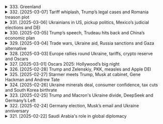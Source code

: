 <details>
<summary>333. Greenland</summary><br>

<a href="https://www.youtube.com/watch?v=1b4ZBs20jyM" target="_blank">
    <img src="https://img.youtube.com/vi/1b4ZBs20jyM/maxresdefault.jpg" 
        alt="[Youtube]" width="200">
</a>

# Greenland

### 重頭整理：格陵蘭政治與經濟動態

#### 主要事件：
- **特朗普提出購買格陵蘭**  
  美國總統唐納德·特朗普於2019年表露出有意購買格陵蘭，此舉引發國際關注。丹麥首相梅特·弗雷德裏克森迅速否決，強調格陵蘭是丹麥王國的一部分，不可出售。

- **格陵蘭的自治權**  
  格陵蘭自1979年起享有高度自治權，包括外交、防禦及主要內政事務。然而，其經濟依賴丹麥的補助，年金額約9.9億美元。

#### 政治動態：
- **2020年格陵蘭議會選舉**  
  格陵蘭將於2020年舉辦議會選舉，主要政黨包括「左翼紅綠 alliance」（nasaraq）及傳統大黨。nasaraq主張.accelerate 與丹麥的脫盟談判，並在若干年內實現完全獨立。

- **政治辯論與考量**  
  儘管公眾情緒支持脫離丹麥，但實際行動需逐步進行，包括經濟結構調整及礦業、旅遊等產業的發展。政治家普遍認為，獨立需在經濟條件成熟後方可施行。

#### 經濟因素：
- **丹麥的年度補助**  
  丹麥每年提供格陵蘭約9.9億美元的補助，涵蓋教育、醫療及基礎設施等領域。

- **經濟挑戰與機會**  
  格陵蘭面臨 economy 過渡期，需倚賴礦業（如稀土金屬開採）及旅遊業的發展。然而，這些產業易受環境保護主義及全球市場波動影響。

#### 各方影響：
- **美國的 관심**  
  美國對格陵蘭的戰略價值日益提高，尤其在 Arctic 大區塊鏈。特朗普的興趣促使美國更為密切地關注該地的政治與經濟動態。

- **丹麥的反應**  
  丹麥政府面對特朗普的購買提議感到措手不及，並強調格陵蘭的自治權。然其亦意識到需平衡與美國的盟友關係及對格陵蘭的承諾。

- **格陵蘭公眾輿論**  
  格陵蘭公眾普遍支持獨立，但實際行動多取決於經濟條件是否成熟。政治辯論中，脫離丹麥的談判需逐步展開，並確保在過渡期內獲得必要支持。

#### 結論：
格陵蘭的政治與經濟動向將對其未來自治及區域格局產生重大影響。美國的興趣提高了該地的地緣政治重要性，而丹麥則需在保障自身利益的同時，尊重格陵蘭的自決權。儘管公眾情緒高昂，但實際獨立仍需待經濟條件成熟後方可實現。
</details>

<details>
<summary>332. [2025-03-07] Tariff whiplash, Trump’s legal cases and Romania treason plot</summary><br>

<a href="https://www.youtube.com/watch?v=RDRTcRdNN1w" target="_blank">
    <img src="https://img.youtube.com/vi/RDRTcRdNN1w/maxresdefault.jpg" 
        alt="[Youtube]" width="200">
</a>

# Tariff whiplash, Trump’s legal cases and Romania treason plot

### 總結：文章要點整理

#### 1. **政治與法律動態**
- **美國：**  
  - 特朗普政府在司法方面遭遇挫折，特別是在阻止其任命人員訪問敏感政府數據庫的案件中。
  - 法院批准了特斯拉首席執行官馬斯克及其副手訪問多個政府部門的數據庫，包括勞工、衛生和教育機構。
  
- **羅馬尼亞：**  
  - 檢察機關以叛國罪逮捕六人，指控其涉嫌與俄róts密謀，企圖解散北約並改變憲政秩序。
  - 一名101歲的退役將軍因涉嫌反對現政府而被搜查，他被指為法西斯主義者並公開表達對當前政權的敵意。

#### 2. **國際事務**
- **加拿大：**  
  - 舉案人特魯多宣布辭去自由黨領袖職務，將由黨內成員投票選出繼任者。此舉旨在吸引保守派選民，利用愛國主義浪潮鞏固政黨地位。

#### 3. **科技與產業**
- **加密貨幣：**  
  - 特朗普邀請.crypto界高管至白宮，討論如何將美國打造成全球加密貨幣中心，凸顯其對數字資產的重視。

#### 4. **安全與公共秩序**
- **法國：**  
  - 巴黎地鐵發現未引爆的二戰時期盟軍炸彈，影響市區及全國乘客流量，造成交通混亂。

#### 5. **文化與歷史**
- **格陵蘭：**  
  - 文章推薦了一期有關格陵蘭的特別播客，探討當地居民是否希望脫丹獨立並向美國靠攏，強調該島在戰略上的重要性。

---

### 結論：
本文涵蓋了多個領域的重要事件，包括政治、法律、科技、安全和文化等。特朗普政府在司法方面的挑戰及加密貨幣政策的發展尤為引人注目，而羅馬尼亞的政治風波和巴黎的交通問題則體現了國際與地方層面的不穩定因素。
</details>

<details>
<summary>331. [2025-03-06] Ukrainians in US, pickup politics, Mexico’s judicial elections and DEI</summary><br>

<a href="https://www.youtube.com/watch?v=mWFqveU6jVQ" target="_blank">
    <img src="https://img.youtube.com/vi/mWFqveU6jVQ/maxresdefault.jpg" 
        alt="[Youtube]" width="200">
</a>

# Ukrainians in US, pickup politics, Mexico’s judicial elections and DEI

### 要點整理

#### 1. **墨西哥司法選舉的安全風險**
- 墨西哥將於6月1日首次舉辦司法法官與地方法官的直選，這在墨西哥歷史尚屬首次。
- 此次改革旨在清除司法體系中的腐敗問題，但批評者認為此舉可能使司法系統更容易受到政治勢力和有組織犯罪的影響。
- 選舉期間的安全風險極高，過去幾年墨西哥的大規模選舉常伴隨著候選人遇害事件。2024年的總統大選就有至少37名候選人在投票日前遭刺殺。
- 初步統計顯示，自2012年以來，墨西哥已有至少22名法官或司法工作人員被殺害。

#### 2. **政府的安全保障措施不足**
- 就記者詢問政府是否會加強對 Judicial 遴選候選人的安全保護時，墨西哥政府未作出明確回應。
- 多位司法界人士（包括退休的最高法院法官、律師和法學教授）質疑政府是否有能力保障這些高風險候選人的人身安全。
- 司法職員因處理涉及有組織犯罪的重要案件而暴露於巨大危險之中，此次改革使候選人的曝光度進一步提高，增加了其本人及其家人的安全風險。

#### 3. **企業在DEI（多元、平等和包容）政策上的兩面性**
- 多家美國零售商如Target和Amazon公開回縮其多元化、平等與包容（DEI）計劃，但在背後仍維持某些相關活動。
- 背後操作包括贊助 Pride 狀巡遊以及為員工提供資源團體等。
- 企業在面對政府壓力和消費者反彈時，需平衡兩者關係。一些公司如Costco選擇堅守DEI政策，認為其對業務和顧客有利。

#### 4. **全球投資市場的 geopolitical 風險**
- 投資者擔憂各國 military spending 的增加可能引發軍事衝突。
- 德國宣布大幅提高防禦開支，導致德國債券價格下跌。此趨勢在亞洲國家也可能出現，預期相關地區的政府債券將會跟跌。

#### 5. ** Congo 正在演變為區域性戰爭**
- 剛果民主共和國（DRC）東部爆發的衝突正在擴大化，烏幹達、盧旺達和布隆迪等鄰國已介入。
- 衝突升級可能引發更廣泛的地區安全問題，值得密切關注。

---

### 總結
此次整理涵蓋了墨西哥司法選舉的安全風險、企業在DEI政策上的兩面性、全球投資市場的 geopolitical 風險以及 Congo 區域衝突的升級。各個事件均展現出政治、安全和經濟層面上的複雜挑戰，值得進一步關注與分析。
</details>

<details>
<summary>330. [2025-03-05] Trump’s speech, Trudeau hits back and China’s economic plan</summary><br>

<a href="https://www.youtube.com/watch?v=IW36IctyQfk" target="_blank">
    <img src="https://img.youtube.com/vi/IW36IctyQfk/maxresdefault.jpg" 
        alt="[Youtube]" width="200">
</a>

# Trump’s speech, Trudeau hits back and China’s economic plan

### 標題：Trump 第二任期開局：貿易戰、國內政策與國際關係動態

---

#### 一、特朗普政府推出新一輪貿易措施
1. **宣布加徵關稅**  
   - 美國總統特朗普於2023年3月宣布對加拿大和墨西哥鋼鋁產品加徵附加關稅，並威脅將對進口汽車及零部件徵收高額關稅。
   - 此舉引發市場擔憂，擔心可能影響全球貿易格局並導致美國盟友歐洲國家遭殃。

2. **劍指中國**  
   - 美國政府祭出「301條款」，針對中國智慧財產權侵 infringements 和技術轉移問題，宣布將對價值約500億美元的中國進口商品加徵25%的關稅。
   - 投資者普遍憂慮此政策可能引發中美貿易戰升級。

---

#### 二、中國應對措施與政策調整
1. **推出刺激方案**  
   - 面對美 Trade War 的壓力，中國政府提出2023年經濟增長目標為5%，並計劃通過基建投資和稅務優惠等多項刺激措施穩住經濟基本面。

2. **外交布局調整**  
   - 中國呼籲與美國展開談判，避免貿易關係進一步惡化。
   - 外交部長王毅強調，中方願意在平等和相互尊重的基礎上解決分歧，但堅決反對任何國家濫用貿易政策作為政治工具。

---

#### 三、國際市場反應與影響
1. **股市震蕩**  
   - 美國宣布加徵鋼鋁關稅後，全球股市出現大幅震蕩，尤其是瓻指和道瓊斯指數跌幅明顯。
   - 投資者擔心此政策可能拖累全球經濟成長。

2. **貿易夥伴反制**  
   - 加拿大、墨西哥及歐盟國家紛紛宣布反制措施，包括對美國農產品徵稅等，導致跨 Atlantive 達成新的貿易緊張。  

---

#### 四、特朗普政府的國內政策方向
1. **「America First」政策**  
   - 特朗普 administration 確信關稅是有效的政策工具，用於實現與盟友和競爭對手的談判目標。
   - 他強調，新政策旨在確保美國產業安全並保護 jobs。

2. ** NAFTA 重新 Negotiate**  
   - 美國政府已表示將重新 negotiation北美洲自由貿易協定（NAFTA），以期取得更有利於美國的條件。

---

#### 五、其他國際事務動態
1. **中東政策調整**  
   - 特朗普政府宣布埃及重建加薩走廊的計劃，涉及530億美元資金，旨在避免巴勒斯坦人流離失所。
   - 此舉被批評為繞過加薩當前現實，未考慮 Palestinian 的權益。

2. **美中科技戰**  
   - 美國政府以「潔淨網路」名義，推動盟友限制與中國科技巨擘的合作，尤其是華為和抖音等企業。
   - 此政策可能進一步影響全球科技產業格局。

---

#### 六、結語
特朗普政府的貿易政策和外交策略正在引發全球市場和國際關係的重大調整。雖然短期內美國或許能提升國內產業競爭力，但長遠而言，此政策可能對全球經濟造成不小衝擊。接下來，中美之間能否達成妥協將成為影響全球貿易形勢的關鍵。
</details>

<details>
<summary>329. [2025-03-04] Trade wars, Ukraine aid, Russia sanctions and Gaza alternative</summary><br>

<a href="https://www.youtube.com/watch?v=4iLWkPOiUfI" target="_blank">
    <img src="https://img.youtube.com/vi/4iLWkPOiUfI/maxresdefault.jpg" 
        alt="[Youtube]" width="200">
</a>

# Trade wars, Ukraine aid, Russia sanctions and Gaza alternative

### 總覽 
本文涵蓋了多個國際事件與政治動態，主要圍繞 **俄羅斯制裁**、**中東局勢**、**德國安全事件** 以及 **教皇健康狀況** 展開。

---

### 1. 俄羅斯制裁與特朗普政府的考量  
- **內容**：特朗普administration正在考慮放寬對俄制裁，這與其恢復與莫斯科關係的努力一致。  
- **影響**：此舉可能為俄羅斯經濟帶來喘息空間，並可能促使俄美之間的進一步談判。

---

### 2. 中東 Arab 聯盟提出加薩走廊未來計劃  
- **內容**：Arab國家提出了一項不包括哈馬斯的新計劃，旨在解決加薩走廊的未來問題。  
- **挑戰**：該計劃未明確資金來源、哈馬斯角色以及其他阿拉伯國家的支持態度。

---

### 3. 德國曼海姆恐怖主義事件  
- **內容**：一名德國男子駕車撞向人羣，造成至少2人死亡和11人受傷。  
- **動機**：犯罪嫌疑人似乎並非出於政治或宗教目的，而是可能心理健康問題。

---

### 4. 教皇 Francis 的健康狀況  
- **內容**：教皇因雙重肺炎住院治療，已出現兩次急性呼吸衰竭情況。  
- **年齡**：88歲的Francis健康狀況受到關注，外界對其康復情況表示關切。

---

### 5. 俄羅斯與伊朗的防務合作深化  
- **內容**：多名俄羅斯導彈專家近期前往伊朗，顯示兩國在防務領域的合作進一步加深。  
- **意涵**：此舉可能增強伊朗的軍事能力，並對地區局勢產生影響。

---

### 總結 
本文反映了當前國際政治與安全領域的主要動態，包括制裁政策、terrorism事件、中東和平進程以及教皇健康等多個層面。
</details>

<details>
<summary>328. [2025-03-03] Europe rallies round Ukraine, tariffs, crypto reserve and Oscars</summary><br>

<a href="https://www.youtube.com/watch?v=V08KcUn6a_8" target="_blank">
    <img src="https://img.youtube.com/vi/V08KcUn6a_8/maxresdefault.jpg" 
        alt="[Youtube]" width="200">
</a>

# Europe rallies round Ukraine, tariffs, crypto reserve and Oscars

### 重大國際事件與政治發展

#### 歐盟與中國的投資協定談判受挫
- **歐盟委員會**宣布與中國進行的 Comprehensive Investment Agreement (CIA) 談判暫停，主要原因是中方未能解決市場準入和公平競爭規則等問題。
- 此決定反映了歐方對中資企業赴歐投資的關切，尤其是在關鍵技術和產業領域。

#### 中國監管機構加強反壟斷措施
- **國家市場監管總局**針對科技巨頭展開反壟斷調查，重點包括阿里巴巴、騰訊等公司涉嫌濫用市場支配地位的行爲。
- 監管力度加大旨在促進公平競爭和保護消費者權益，但也引發了對企業創新活動可能受限的擔憂。

### 經濟與金融動態

#### 人民幣匯率波動加劇
- 近期人民幣兌美元匯率出現較大波動，主要受中美貨幣政策差異和地緣政治緊張局勢影響。
- 中國央行通過外匯幹預和政策調整，以穩定匯市預期。

#### 全球供應鏈面臨挑戰
- 疫情持續影響全球供應鏈，尤其是東南亞國家的生產中斷進一步加劇了芯片和其他零部件的短缺問題。
- 多國政府開始採取措施緩解供應鏈壓力，包括提供財政補貼和簡化貿易程序。

### 社會與文化新聞

#### 中國電影《長津湖》獲國際殊榮
- 該影片在多個國際電影節上獲得獎項，展示了中國電影工業的進步和對歷史事件的深刻刻畫。
- 影片的成功反映了國內觀衆對中國戰爭題材的濃厚興趣，同時也提升了國際市場對中國電影的關注度。

### 科技與創新

#### 新能源汽車發展迅速
- 中國政府繼續推動新能源汽車行業的發展，2021年前三季度電動車銷量同比增長超過兩倍。
- 多家國內外車企加大研發投入和生產布局，市場競爭日益激烈。

### 環境與可持續發展

#### 氣候變化應對措施取得進展
- 全球多國在聯合國氣候變化會議上達成多項共識，包括加快淘汰化石燃料和增加對可再生能源的投資。
- 中國承諾實現碳中和目標，並計劃在未來十年內大幅減少溫室氣體排放。

### 文化與娛樂

#### 奧斯卡頒獎禮亮點紛呈
- 電影《Anora》贏得多項大獎，成爲今年奧斯卡的最大贏家。
- 頒獎典禮上政治話題相對較少，但仍有部分環節反映了對當前國際局勢的關注。

### 總結
以上事件涵蓋了政治、經濟、社會、科技和文化等多個領域，展現了當前全球格局下的主要發展趨勢和挑戰。
</details>

<details>
<summary>327. [2025-03-01] Oscars 2025: Hollywood’s big night</summary><br>

<a href="https://www.youtube.com/watch?v=84C__WRLk0o" target="_blank">
    <img src="https://img.youtube.com/vi/84C__WRLk0o/maxresdefault.jpg" 
        alt="[Youtube]" width="200">
</a>

# Oscars 2025: Hollywood’s big night

舞臺技術與流程  
- 現場布置與技術設備：紅毯區、主會場（Dolby Theater）的音響燈光，以及攝影機位。  
- 獎項揭曉與頒獎過程：通過實時數據傳輸和多平臺分發實現同步直播。  
- 演員及嘉賓互動：紅毯上的交流以及後臺準備情況。  

背後團隊與工作  
- 記者團隊的工作流程與分工：前期準備、現場協調、稿件撰寫等。  
- 技術支持スタッフ：負責舞臺設備維護、燈光音響控制和攝影機操作。  
- 媒體傳播策略：通過不同平臺（如Reuters App）分發實時信息，並進行內容的編輯和審核。
</details>

<details>
<summary>326. [2025-02-28] Trump and Zelenskiy, PKK, measles and Apple DEI</summary><br>

<a href="https://www.youtube.com/watch?v=VDSGQZQyjjM" target="_blank">
    <img src="https://img.youtube.com/vi/VDSGQZQyjjM/maxresdefault.jpg" 
        alt="[Youtube]" width="200">
</a>

# Trump and Zelenskiy, PKK, measles and Apple DEI

以下是今天文章內容的清晰、客觀的重點整理：

### 1. 國際與地緣政治相關新聞
- 美國總統特朗普持續施壓蘋果公司放棄其多樣性、平等和包容（DEI）政策，這可能影響蘋果在全球市場的形象和戰略。
  
### 2. 美國國內政治與政策
- 特朗普 administration 推動蘋果停止實施 DEI 樊策，並要求公司在美國進行更多投資，以促進本地經濟 growth。
- 聖路易斯 measles 病毒爆發引發關注，反映政府在公共衛生危機中的應對能力。

### 3. 經濟與金融市場動態
- 蘋果公司股東投票通過繼續執行 DEI 樊策，展現投資者對該政策的支持。
- 蘋果承諾在美國進行5000億美元的投資，這將為美國經濟帶來顯著影響。

### 4. 科技與創新
- 蘋果公司強調其科技研發投入，並在各領域保持創新步伐。
- Tim Cook 強調公司的核心價值觀不變，繼續推進多樣性和包容性政策。

### 5. 娛樂、文化和體育
- 女演員Demi Moore因主演電影《The狀態》獲提名奧斯卡獎，展現其在娛樂界的復出與成就。
</details>

<details>
<summary>325. [2025-02-27] Starmer meets Trump, Musk at cabinet, Gene Hackman and Andrew Tate</summary><br>

<a href="https://www.youtube.com/watch?v=8co-Emd3C00" target="_blank">
    <img src="https://img.youtube.com/vi/8co-Emd3C00/maxresdefault.jpg" 
        alt="[Youtube]" width="200">
</a>

# Starmer meets Trump, Musk at cabinet, Gene Hackman and Andrew Tate

### 國際新聞與事件

1. **加沙地帶衝突**
   - 以色列繼續對加沙地帶的目標進行軍事打擊，包括 Hamas 領導層和武器生產設施。
   - 雙方傷亡情況持續更新，人道主義危機加劇。

2. **也門局勢**
   - 聯合國安理睬呼籲交戰雙方遵循停火協議，但衝突仍未停止。
   - 人道主義組織報告稱，當地居民面臨嚴重的生活困難和物資短缺問題。

### 政治動態

1. **美國政治與政策**
   - 美國總統特朗普宣布一項新的移民政策，提供「綠卡+」途徑，允許支付500萬美元獲得公民身份。
   - 特朗普內閣討論了由埃隆·馬斯克領導的「政府效率辦公室」（Doge）的改革計劃，引發爭議。

2. **中國政治與外交**
   - 中國政府強調堅持「動態清零」政策，以應對新冠疫情的反彈。
   - 中方在南海問題上的立場強硬，反對其他國家的幹預。

### 經濟與金融

1. **全球經濟展望**
   - 國際貨幣基金組織（IMF）下調全球經濟增長預測，主要原因是通脹壓力和地緣政治不確定性。

2. **加密貨幣市場**
   - 比特幣價格波動劇烈，投資者擔憂監管政策收緊。
   - 狗狗幣（Dogecoin）因埃隆·馬斯克的推文影響，短期內價格大幅上漲。

### 科技與創新

1. **技術發展**
   - 特斯拉在自動駕駛技術上取得進展，計劃在未來幾個月內推出新的測試版本。
   - 蘋果公司發布新一代iPhone SE，主打性價比市場。

2. **能源科技**
   - 美國能源部宣布投資於可再生能源項目，旨在實現2030年清潔能源目標。
   - 中國在太陽能電池技術上取得突破，效率提升至新高點。

### 社會與文化

1. **社會問題**
   - 全球多地發生抗議活動，民衆對經濟政策和政治領導表示不滿。
   - 美國社會關於槍支管制的辯論再次升溫，呼籲加強監管的聲音高漲。

2. **文化交流**
   - 聯合國教科文組織將中國福州列爲世界文化遺產，認可其獨特的文化價值。
   - 意大利龐貝古城出土古代壁畫，爲研究古希臘宗教提供新視角。

### 環境與科學

1. **氣候變化**
   - 科學家警告北極海冰面積減少速度加快，可能導致全球氣候模式發生顯著變化。
   - 《生物多樣性公約》 COP15 第二階段會議在加拿大蒙特利爾召開，各國討論保護生物多樣性的具體措施。

2. **醫學突破**
   - 美國研究人員成功利用基因編輯技術治療遺傳性視力障礙，爲未來基因療法提供新方向。
   - 中國科研團隊發現一種新的抗癌藥物，臨牀試驗結果顯示有效率顯著提高。
</details>

<details>
<summary>324. [2025-02-26] Ukraine minerals deal, consumer confidence, tax cuts and South Korea birthrate</summary><br>

<a href="https://www.youtube.com/watch?v=76jHYobE4XQ" target="_blank">
    <img src="https://img.youtube.com/vi/76jHYobE4XQ/maxresdefault.jpg" 
        alt="[Youtube]" width="200">
</a>

# Ukraine minerals deal, consumer confidence, tax cuts and South Korea birthrate

### 文章要點整理

#### 1. 美國股市動向  
- **市場表現**：美國股市昨日受挫，主要原因是消費者對美國經濟的信心下降。  
- **影響因素**：消費信心下滑主要與貿易政策和關稅擔憂有關，創下三年多以來最大單月跌幅。  
- **經濟預期**：消費者擔心關稅將導致物價上漲並威脅就業，可能形成自我實現的惡性循環。

#### 2. 美國經濟信心調查  
- **消費信心**：消費者信心指數下降，提及關稅和貿易政策的不確定性為三年來最高。  
- **商業環境**：企業對未來價格上漲壓力增加，部分行業可能需要提高產品價格。  
- **實質影響**：咖啡 beans 等大宗商品價格上漲，可能最終轉嫁至消費者。

#### 3. 韓國人口政策與生育率  
- **現狀**：韓國為全球生育率最低國家，但近期生育率有所回升，結束了九年下降趨勢。  
- **政策措施**：政府推出鼓勵生育的補貼政策，例如公司提供的嬰兒出生獎金（每人高達70,000美元）。  
- **成效與挑戰**：目前生育率仍低於理想水平，政府計劃投入130億美元以應對人口危機。

#### 4. 過去事件回顧：安卓薩科洛夫的 Nobel 論文走私  
- **歷史背景**：1975年莫斯科寒冷的冬日，蘇聯異見科學家安德烈·薩科洛夫 efforts 獲得諾貝爾和平獎。  
- **事件經過**：為使薩科洛夫的受獎演講內容外流，一場精心策劃的走私行動將講稿帶出蘇聯。  
- **歷史意義**：此事展現了在高度控制的政治環境下，知識分子為追求真相與自由所作的努力。

#### 5. 其他推薦閱讀  
- **Reuters 資源**：更多新聞可在 reuters.com 或 Reuters 應用程式中查閱。  
- **_podcast**：文中提及的《 Econ World》 podcast 提供更多精彩內容，建議訂閱以掌握最新經濟動態。
</details>

<details>
<summary>323. [2025-02-25] Trump and Macron's Ukraine divide, DeepSeek and Germany’s Left</summary><br>

<a href="https://www.youtube.com/watch?v=BTuduktLMxE" target="_blank">
    <img src="https://img.youtube.com/vi/BTuduktLMxE/maxresdefault.jpg" 
        alt="[Youtube]" width="200">
</a>

# Trump and Macron's Ukraine divide, DeepSeek and Germany’s Left

### 索引

#### 1. 全球科技動態

##### a. **美國出口管制**
- **措施**: 特朗普政府計劃加強對芯片出口到中國的限制，特別是AI巨擘Nvidia的芯片。
- **市場影響**: 引發了美國和全球股市的賣出潮，尤其是科技股。 treasury yields下滑。

##### b. **深度求索（DeepSeek）**
- **背景**: 這家中國量子對沖基金在拜登政府制裁之前，已開始建立大型計算集羣。
- **成就**: 開發了具有影響力的AI模型，成為全球矚目焦點。
- **與政府關係**: 獲得了政府的支持和背書，被定位為「國家冠軍」。

##### c. **印度加密貨幣交易**
- **現象**: 在印度的小城市，年輕人熱衷於/crypto交易來補充收入。
- **市場規模**: 市場正在快速擴張，吸引了大量新參與者。

---

#### 2. 美中貿易與科技競爭

##### a. **芯片戰**
- **核心**: 芯片出口限制成為美中科技戰的重要焦點。
- **影響**: 加劇了全球科技市場的不確定性，特別是在AI和半導體行業。

##### b. **中國科技公司的反應**
- **深度求索的低調**: 這家公司在政府要求下保持低調，避免未經批准的媒體接觸。
- **政府支持**: 其他受政府支持的中國科技公司開始採用深度求索的技術。

---

#### 3. 投資市場動態

##### a. **黃金表現**
- **價格**: 黃金創下新高，接近每盎司3,000美元。
- **原因**: 經濟不確定性增加，投資者尋求避險資產。

##### b. **科技股波動**
- **市場反應**: 對美國出口管制的擔憂引發了科技股的大規模拋售。
- **主要影響**: 中國科技股受到最直接的衝擊。

---

#### 4. 政治與政策

##### a. **美國政治立場**
- **背景**: 特朗普政府的政策轉向限制中國科技進步，反映了美中之間日益加劇的地緣政治競爭。
- **未來影響**: 可能會進一步激化美中在科技和貿易領域的對抗。

##### b. **印度加密貨幣法規**
- **發展**: 印度政府可能正在考慮更嚴格的加密貨幣監管政策，以應對市場快速擴張帶來的風險。
- **影響**: 可能會限制加密貨幣交易的自由性，但民間需求仍然龐大。

---

#### 5. 社媒與政治宣傳

##### a. **德國政黨的數位行銷**
- **萊殷選民團體**: 使用TikTok等社交媒體平臺來吸引年輕選民，特別是硬核派。
- **成效**: 風格鮮明的政治內容在年輕人羣中獲得廣泛關注，尤其是 партии ведущих политиков。

##### b. **深度求索的數位策略**
- **低調宣傳**: 深度求索被要求避免未經批准的媒體接觸，這反映了中國政府在科技宣傳方面的謹慎態度。
- **政府背書**: 通過官方渠道強化公司的形象和可信度。

---

#### 6. 經濟與金融

##### a. **全球經濟展望**
- **主要風險**: 美中科技戰、地緣政治緊張局勢以及加密貨幣市場的不穩定性。
- **避險趨勢**: 黃金等貴金屬成為投資者首選。

##### b. **印度經濟影響**
- **加密貨幣交易**: 這一現象反映了印度年輕人對傳統金融體系的不滿，以及他們希望通過創新方式增加收入。
- **未來挑戰**: 政府可能需要在數字貨幣規管和金融穩定之間尋找平衡。

---

### 總結
當前全球科技和經濟格局正在經歷深刻變化。美中科技戰加劇、加密貨幣交易的興起以及投資市場的不確定性，都是影響全球經濟和政治的重要因素。各地政府和企業需要密切跟蹤這些趨勢，並制定相應的策略來應對挑戰和機會。
</details>

<details>
<summary>322. [2025-02-24] Germany election, Musk’s email and Ukraine anniversary</summary><br>

<a href="https://www.youtube.com/watch?v=AfGeWM9el3U" target="_blank">
    <img src="https://img.youtube.com/vi/AfGeWM9el3U/maxresdefault.jpg" 
        alt="[Youtube]" width="200">
</a>

# Germany election, Musk’s email and Ukraine anniversary

### 國際政治與軍事動態:
- 俄羅斯入侵烏克蘭三周年: 烏克蘭總統澤連斯基重申願意爲和平辭職，並尋求加入北約。此言論被認爲是對美國特朗普的間接回應，後者近期稱其爲「獨裁者」。
- 美國政策轉變: 特朗普政府推動迅速結束俄烏戰爭，並與莫斯科方面進行對話。然而，俄羅斯表示希望達成長期和平協議，而非短期停火。
- 國際團結: 多國領導人齊聚基輔參加安全峯會，包括加拿大總理特魯多等，展示對烏克蘭的支持。

### 經濟與政策:
- 聯邦政府員工面臨新要求: 特斯拉CEO埃隆·馬斯克向約200萬聯邦員工發送郵件，要求他們在周一前回復「上周做了什麼」，否則視爲辭職。此行爲引發法律爭議和工會反對。
- 美國政府機構反應: 各部門對馬斯克的要求感到意外，並建議員工在收到進一步指示前不要回應。

### 人權與人道主義:
- 烏克蘭戰場形勢: 在頓涅茨克彼得羅夫斯基地區，約70%的戰鬥傷員來自無人機攻擊。儘管面臨政治分歧，烏軍仍決心繼續作戰。
- 敘利亞文化活動: 在大馬士革，數百人參加了一場音樂和舞蹈表演，該活動在HTS伊斯蘭武裝組織允許下得以舉行。

### 國內政治與社會:
- 美國政府人事動態: 特朗普轉變對烏克蘭立場，尋求和平解決方案，但此舉受到澤連斯基的批評。
- 俄羅斯外交動向: 俄副外長表示支持長期和平協議，並強調其必要性。

### 總結:
以上事件反映了當前國際政治、經濟和社會領域的關鍵動態。從俄烏衝突到美國政府內部政策調整，再到文化與人道主義議題，各方面的互動和挑戰正在塑造全球格局。
</details>

<details>
<summary>321. [2025-02-22] Saudi Arabia's role in global diplomacy</summary><br>

<a href="https://www.youtube.com/watch?v=g2hKPaQX2Ik" target="_blank">
    <img src="https://img.youtube.com/vi/g2hKPaQX2Ik/maxresdefault.jpg" 
        alt="[Youtube]" width="200">
</a>

# Saudi Arabia's role in global diplomacy

### 重點整理：沙特阿拉伯的社會經濟變革與挑戰

#### 1. 油價與預算赤字
- **主題句**：油價對沙特阿拉伯的財政狀況至關重要，但預算赤字仍然是一個嚴峻的問題。  
  - 當前油價約爲每桶75至80美元，爲政府提供了穩定的收入來源。
  - 儘管如此，沙特的財政支出仍超過其石油收入，導致持續的預算赤字。

#### 2. 沙特阿拉伯主權財富基金（Public Investment Fund, PIF）
- **主題句**：PIF是沙特實現經濟多元化的重要工具，但在擺脫對石油依賴方面仍需努力。  
  - PIF的資金主要來源於石油收入。
  - 儘管在國內外進行了多項重大投資，但其運營仍高度依賴石油行業。

#### 3. 經濟改革與社會變化
- **主題句**：沙特的「2030願景」旨在實現經濟和社會的現代化，取得了顯著進展。  
  - 社會方面：女性不再需要穿罩袍和遮頭巾，且有權駕駛。娛樂設施如電影院的開放以及利雅得季節等活動吸引了國際關注。
  - 經濟方面：面臨物價上漲、生活成本增加等問題，普通民衆對經濟改革的效果感受不一。

#### 4. 普通沙特民衆的生活狀況
- **主題句**：儘管社會層面發生了顯著變化，但經濟壓力和生活成本的上升給許多普通民衆帶來了挑戰。  
  - 許多年輕人對社會開放政策表示歡迎。
  - 騙局司機等受訪者反映，物價上漲和生活困難是當前的主要問題。

#### 5. 沙特阿拉伯與其他海灣國家的對比
- **主題句**：與阿聯酋等鄰國相比，沙特的人口規模大得多，且存在一定程度的貧困現象。  
  - 阿聯酋人口較少，財富分配更爲集中。
  - 沙特需要在經濟改革中關注不同社會階層的需求。

### 主要實體
- **國家**：沙特阿拉伯、阿聯酋。
- **組織**：Public Investment Fund (PIF)。
- **個人**：穆罕默德·本·薩勒曼（Mohammed bin Salman，即MBS）。

### 結論
儘管沙特在經濟和社會改革方面取得了顯著進展，但預算赤字和普通民衆的經濟壓力仍然是需要解決的重要問題。同時，社會變革帶來的文化衝擊也爲政府提出了新的挑戰。
</details>

